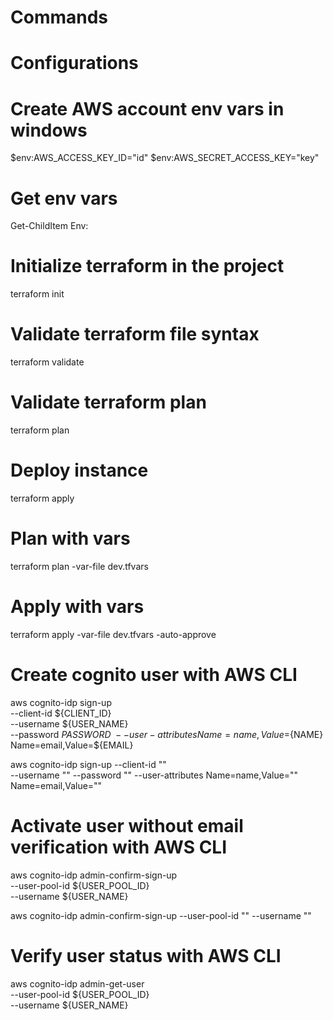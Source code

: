 # Commands

# Configurations

# Create AWS account env vars in windows 

$env:AWS_ACCESS_KEY_ID="id"
$env:AWS_SECRET_ACCESS_KEY="key"

# Get env vars

Get-ChildItem Env:

# Initialize terraform in the project

terraform init

# Validate terraform file syntax

terraform validate

# Validate terraform plan 

terraform plan

# Deploy instance

terraform apply

# Plan with vars

terraform plan -var-file dev.tfvars

# Apply with vars

terraform apply -var-file dev.tfvars -auto-approve

# Create cognito user with AWS CLI

aws cognito-idp sign-up \
 --client-id ${CLIENT_ID} \
 --username ${USER_NAME} \
 --password ${PASSWORD} \
 --user-attributes Name=name,Value=${NAME} Name=email,Value=${EMAIL}

aws cognito-idp sign-up 
--client-id ""  
--username "" 
--password ""
--user-attributes Name=name,Value="" Name=email,Value=""

 # Activate user without email verification with AWS CLI

 aws cognito-idp admin-confirm-sign-up  \
  --user-pool-id ${USER_POOL_ID} \
  --username ${USER_NAME}

aws cognito-idp admin-confirm-sign-up 
--user-pool-id "" 
--username "" 

# Verify user status with AWS CLI

aws cognito-idp admin-get-user \
  --user-pool-id ${USER_POOL_ID} \
  --username ${USER_NAME}
  